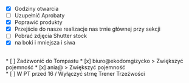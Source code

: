 * [x] Godziny otwarcia
* [ ] Uzupełnić Aprobaty
* [x] Poprawić produkty
* [x] Przejście do nasze realizacje nas trnie głównej przy sekcji
* [ ] Pobrać zdjęcia Shutter stock
* [x] na boki i mniejsza i siwa

<br>
* [ ] Zadzwonić do Tompastu
* [x] biuro@ekodomgizycko > Zwiększyć pojemność
* [x] ania@ > Zwiększyć pojemność

<br>
* [ ] W PT przed 16 / Wyłączyć strnę Trener Trzeźwości